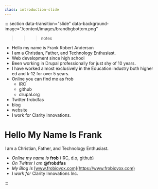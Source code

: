 ```yaml
---
class: introduction-slide
---
```


::: section data-transition="slide" data-background-image="/content/images/brandbgbottom.png"


>>> notes
 - Hello my name is Frank Robert Anderson
 - I am a Christian, Father, and Technology Enthusiast.
 - Web development since high school
 - Been working in Drupal professionally for just shy of 10 years.
 - I have worked almost exclusively in the Education industry both higher ed and k-12 for over 5 years.
 - Online you can find me as frob
   - IRC
   - github
   - drupal.org
 - Twitter frobdfas
 - blog
 - website
 - I work for Clarity Innovations.
>>>

# Hello My Name Is Frank

I am a Christian, Father, and Technology Enthusiast.

 - _Online my name is_ **frob** (IRC, d.o, github)
 - _On Twitter I am_ **@frobdfas**
 - _My Blog is_ [www.frobiovox.com](https://www.frobiovox.com)
 - _I work for_ Clarity Innovations Inc.

:::
